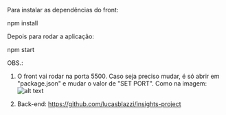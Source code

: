 Para instalar as dependências do front:

npm install

Depois para rodar a aplicação:

npm start

OBS.: 
1) O front vai rodar na porta 5500. 
Caso seja preciso mudar, é só abrir em "package.json" e mudar o valor de "SET PORT".
Como na imagem: 
![alt text](https://i.imgur.com/87zDXPN.png)

2) Back-end: https://github.com/lucasblazzi/insights-project
